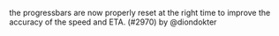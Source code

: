 the progressbars are now properly reset at the right time to improve the accuracy of the speed and ETA. (#2970) by @diondokter